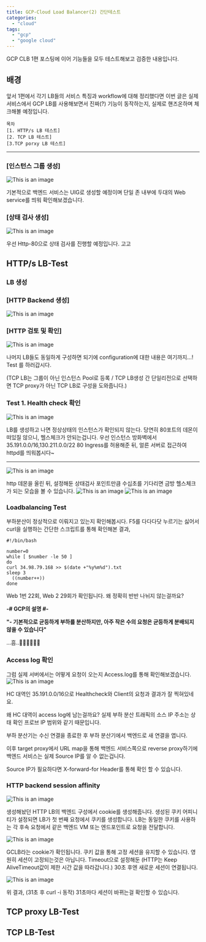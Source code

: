 ```yaml
---
title: GCP-Cloud Load Balancer(2) 간단테스트
categories:
  - "cloud"
tags:
  - "gcp"
  - "google cloud"
---
```

GCP CLB 1편 포스팅에 이어 기능들을 모두 테스트해보고 검증한 내용입니다.

<!--more-->

## 배경
앞서 1편에서 각기 LB들의 서비스 특징과 workflow에 대해 정리했다면
이번 글은 실제 서비스에서 GCP LB를 사용해보면서 진짜(?) 기능이 동작하는지, 실제로 핸즈온하며 체크해볼 예정입니다.

```
목차
[1. HTTP/s LB 테스트]
[2. TCP LB 테스트]
[3.TCP porxy LB 테스트]
```
---

### **[인스턴스 그룹 생성]**
![This is an image](/img/ig.jpg)

기본적으로 백엔드 서비스는 UIG로 생성할 예정이며 단일 존 내부에 두대의 Web service를 띄워 확인해보겠습니다.

### **[상태 검사 생성]**
![This is an image](/img/hc_set.jpg)

우선 Http-80으로 상태 검사를 진행할 예정입니다. 고고

## HTTP/s LB-Test

### LB 생성
### **[HTTP Backend 생성]**
![This is an image](/img/Http_back.jpg)

### **[HTTP 검토 및 확인]**
![This is an image](/img/Http_last.jpg)

나머지 LB들도 동일하게 구성하면 되기에 configuration에 대한 내용은 여기까지...! Test 를 하러갑시다.

 (TCP LB는 그룹이 아닌 인스턴스 Pool로 등록 / TCP LB생성 간 단일리전으로 선택하면 TCP proxy가 아닌 TCP LB로 구성을 도와줍니다.)

### Test 1. Health check 확인 
![This is an image](/img/test_hc.jpg)

LB를 생성하고 나면 정상상태의 인스턴스가 확인되지 않는다. 당연히 80포트의 데몬이 떠있질 않으니, 헬스체크가 안되는겁니다.
우선 인스턴스 방화벽에서 35.191.0.0/16,130.211.0.0/22 80 Ingress를 허용해준 뒤, 얼른 서버로 접근하여 httpd를 띄워봅시다~

---

![This is an image](/img/http_index.jpg)

http 데몬을 올린 뒤, 설정해둔 상태검사 포인트만큼 수십초를 기다리면 금방 헬스체크가 되는 모습을 볼 수 있습니다. 
![This is an image](/img/http_hc_g.jpg)
![This is an image](/img/HTTP_test.jpg)

### Loadbalancing Test
부하분산이 정상적으로 이뤄지고 있는지 확인해봅시다.
F5를 다다다닷 누르기는 싫어서 curl을 실행하는 간단한 스크립트를 통해 확인해본 결과,
```
#!/bin/bash

number=0
while [ $number -le 50 ]
do
curl 34.98.79.168 >> $(date +"%y%m%d").txt
sleep 3
  ((number++))
done

```

Web 1번 22회, Web 2 29회가 확인됩니다. 왜 정확히 반반 나뉘지 않는걸까요?

**-# GCP의 설명 #-**

**"- 기본적으로 균등하게 부하를 분산하지만, 아주 작은 수의 요청은 균등하게 분배되지 않을 수 있습니다"**

...흠..🤣🤣🤣🤣🤣🤣 
### Access log 확인

그럼 실제 서버에서는 어떻게 요청이 오는지 Access.log를 통해 확인해보겠습니다.
![This is an image](/img/access_log_1.jpg)

HC 대역인 35.191.0.0/16으로 Healthcheck와 Client의 요청과 결과가 잘 찍혀있네요.

왜 HC 대역이 access log에 남는걸까요?
실제 부하 분산 트래픽의 소스 IP 주소는 상태 확인 프로브 IP 범위와 같기 때문입니다.

부하 분산기는 수신 연결을 종료한 후 부하 분산기에서 백엔드로 새 연결을 엽니다. 

이후 target proxy에서 URL map을 통해 백엔드 서비스쪽으로  reverse proxy하기에 백엔드 서비스는 실제 Source IP를 알 수 없는겁니다.

Source IP가 필요하다면 X-forward-for Header를 통해 확인 할 수 있습니다.

### HTTP backend session affinity

![This is an image](/img/cookie_2.jpg)

생성해놨던 HTTP LB의 백엔드 구성에서 cookie를 생성해줍니다.
생성된 쿠키 어피니티가 설정되면 LB가 첫 번째 요청에서 쿠키를 생성합니다. 
LB는 동일한 쿠키를 사용하는 각 후속 요청에서 같은 백엔드 VM 또는 엔드포인트로 요청을 전달합니다.

![This is an image](/img/cookie.jpg)

GCLB라는 cookie가 확인됩니다. 쿠키 값을 통해 고정 세션을 유지할 수 있습니다. 영원히 세션이 고정되는것은 아닙니다.
Timeout으로 설정해둔 (HTTP는 Keep AliveTimeout값이 제한 시간 값을 따라갑니다.) 30초 후엔 새로운 세션이 연결됩니다.

![This is an image](/img/cookie3.jpg)

위 결과, (31초 후 curl -i 동작) 31초마다 세션이 바뀌는걸 확인할 수 있습니다.


## TCP proxy LB-Test

## TCP LB-Test








